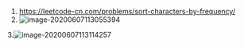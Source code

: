 1. https://leetcode-cn.com/problems/sort-characters-by-frequency/
2. ![image-20200607113055394](https://note-austen-1256667106.cos.ap-beijing.myqcloud.com/2020-06-07-033057.png)

3.![image-20200607113114257](https://note-austen-1256667106.cos.ap-beijing.myqcloud.com/2020-06-07-033117.png)